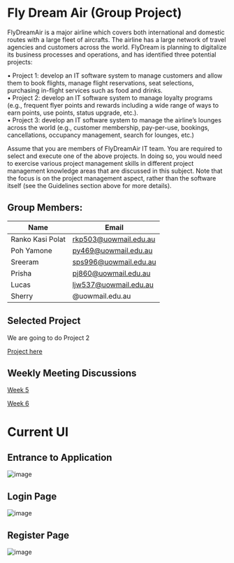 # Fly Dream Air (Group Project)
FlyDreamAir is a major airline which covers both international and domestic routes with a large fleet of aircrafts. The airline has a large network of travel agencies and customers across the world. FlyDream is planning to digitalize its business processes and operations, and has identified three potential projects:   

• Project 1: develop an IT software system to manage customers and allow them to book flights, manage flight reservations, seat selections, purchasing in-flight services such as food and drinks.   
• Project 2: develop an IT software system to manage loyalty programs (e.g., frequent flyer points and rewards including a wide range of ways to earn points, use points, status upgrade, etc.).    
• Project 3: develop an IT software system to manage the airline’s lounges across the world (e.g., customer membership, pay-per-use, bookings, cancellations, occupancy management, search for lounges, etc.)  

Assume that you are members of FlyDreamAir IT team. You are required to select and execute one of the above projects. In doing so, you would need to exercise various project management skills in different project management knowledge areas that are discussed in this subject. Note that the focus is on the project management aspect, rather than the software itself (see the Guidelines section above for more details). 

## Group Members:
|     Name      |     Email     | 
| ------------- | ------------- |
| Ranko Kasi Polat  |rkp503@uowmail.edu.au  |
| Poh Yamone        | py469@uowmail.edu.au  |
| Sreeram           | sps996@uowmail.edu.au  |
| Prisha            | pj860@uowmail.edu.au|
| Lucas             | ljw537@uowmail.edu.au|
| Sherry            | @uowmail.edu.au|


## Selected Project
We are going to do Project 2

[Project here](https://docs.google.com/document/d/1TOgWu8rUbjV9yEDEUWCuAzpdqe4kuHvskZPBPtc9Xj0/edit?usp=sharing)

## Weekly Meeting Discussions

[Week 5](https://github.com/rankopolat/AirTask/blob/main/WeeklyReports/Week5.md)

[Week 6](https://github.com/rankopolat/AirTask/blob/main/WeeklyReports/Week6.md)



# Current UI
## Entrance to Application
![image](https://github.com/rankopolat/AirTask/assets/116534934/e7836556-0f13-437f-999d-44b6752fc286)
## Login Page
![image](https://github.com/rankopolat/AirTask/assets/116534934/7d3a0db3-a4b3-4ca8-bafa-19e929e8cbad)
## Register Page
![image](https://github.com/rankopolat/AirTask/assets/116534934/26006dfc-eeba-41dd-8681-f24d3cfc18c8)



